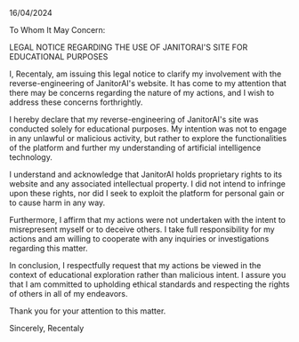 16/04/2024

To Whom It May Concern:

LEGAL NOTICE REGARDING THE USE OF JANITORAI'S SITE FOR EDUCATIONAL PURPOSES

I, Recentaly, am issuing this legal notice to clarify my involvement with the reverse-engineering of JanitorAI's website. It has come to my attention that there may be concerns regarding the nature of my actions, and I wish to address these concerns forthrightly.

I hereby declare that my reverse-engineering of JanitorAI's site was conducted solely for educational purposes. My intention was not to engage in any unlawful or malicious activity, but rather to explore the functionalities of the platform and further my understanding of artificial intelligence technology.

I understand and acknowledge that JanitorAI holds proprietary rights to its website and any associated intellectual property. I did not intend to infringe upon these rights, nor did I seek to exploit the platform for personal gain or to cause harm in any way.

Furthermore, I affirm that my actions were not undertaken with the intent to misrepresent myself or to deceive others. I take full responsibility for my actions and am willing to cooperate with any inquiries or investigations regarding this matter.

In conclusion, I respectfully request that my actions be viewed in the context of educational exploration rather than malicious intent. I assure you that I am committed to upholding ethical standards and respecting the rights of others in all of my endeavors.

Thank you for your attention to this matter.

Sincerely,
Recentaly